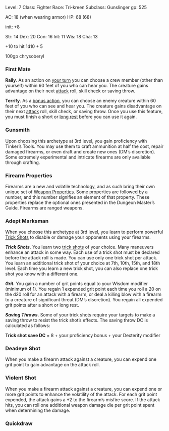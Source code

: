 Level: 7
Class: Fighter
Race: Tri-kreen
Subclass: Gunslinger
gp: 525

AC: 18 (when wearing armor)
HP: 68 (68)

init: +8

Str: 14
Dex: 20
Con: 16
Int: 11
Wis: 18
Cha: 13

+10 to hit 1d10 + 5

100gp chrysoberyl

### First Mate
**Rally**. As an action on [your turn](https://www.5esrd.com/gamemastering/combat#TOC-Your-Turn) you can choose a crew member (other than yourself) within 60 feet of you who can hear you. The creature gains advantage on their next [attack](https://www.5esrd.com/gamemastering/combat#TOC-Attack) roll, skill check or saving throw.

**Terrify**. As a [bonus action](https://www.5esrd.com/gamemastering/combat/?uniqparam=OTVmZjAyMjA1Y2I2MzdjMjI5ZDZjZDRiYzY5NzNlYzM/#Bonus_Actions), you can choose an enemy creature within 60 feet of you who can see and hear you. The creature gains disadvantage on their next [attack](https://www.5esrd.com/gamemastering/combat#TOC-Attack) roll, skill check, or saving throw. Once you use this feature, you must finish a short or [long rest](https://www.5esrd.com/gamemastering/the-environment/#Long_Rest) before you can use it again.

### Gunsmith
Upon choosing this archetype at 3rd level, you gain proficiency with Tinker’s Tools. You may use them to craft ammunition at half the cost, repair damaged firearms, or even draft and create new ones (DM’s discretion). Some extremely experimental and intricate firearms are only available through crafting.

### Firearm Properties
Firearms are a new and volatile technology, and as such bring their own unique set of [Weapon Properties](http://dnd5e.wikidot.com/fighter:gunslinger:firearm-properties). Some properties are followed by a number, and this number signifies an element of that property. These properties replace the optional ones presented in the Dungeon Master’s Guide. Firearms are ranged weapons.

### Adept Marksman
When you choose this archetype at 3rd level, you learn to perform powerful [Trick Shots](http://dnd5e.wikidot.com/fighter:gunslinger:trick-shots) to disable or damage your opponents using your firearms.

**_Trick Shots._** You learn two [trick shots](http://dnd5e.wikidot.com/fighter:gunslinger:trick-shots) of your choice. Many maneuvers enhance an attack in some way. Each use of a trick shot must be declared before the attack roll is made. You can use only one trick shot per attack. You learn an additional trick shot of your choice at 7th, 10th, 15th, and 18th level. Each time you learn a new trick shot, you can also replace one trick shot you know with a different one.

**_Grit._** You gain a number of grit points equal to your Wisdom modifier (minimum of 1). You regain 1 expended grit point each time you roll a 20 on the d20 roll for an attack with a firearm, or deal a killing blow with a firearm to a creature of significant threat (DM’s discretion). You regain all expended grit points after a short or long rest.

**_Saving Throws._** Some of your trick shots require your targets to make a saving throw to resist the trick shot’s effects. The saving throw DC is calculated as follows:

**Trick shot save DC** = 8 + your proficiency bonus + your Dexterity modifier

### Deadeye Shot
When you make a firearm attack against a creature, you can expend one grit point to gain advantage on the attack roll.

### Violent Shot
When you make a firearm attack against a creature, you can expend one or more grit points to enhance the volatility of the attack. For each grit point expended, the attack gains a +2 to the firearm’s misfire score. If the attack hits, you can roll one additional weapon damage die per grit point spent when determining the damage.

### Quickdraw